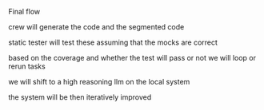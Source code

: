 Final flow

crew will generate the code and the segmented code

static tester will test these assuming that the mocks are correct

based on the coverage and whether the test will pass or not we will loop or rerun tasks

we will shift to a high reasoning llm on the local system

the system will be then iteratively improved
